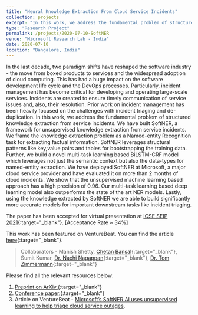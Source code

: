```yaml
---
title: "Neural Knowledge Extraction From Cloud Service Incidents"
collection: projects
excerpt: "In this work, we address the fundamental problem of structured knowledge extraction from service incidents. We have built SoftNER, a framework for unsupervised knowledge extraction from service incidents."
type: "Research Project"
permalink: /projects/2020-07-10-SoftNER
venue: "Microsoft Research Lab - India"
date: 2020-07-10
location: "Bangalore, India"
---
```


In the last decade, two paradigm shifts have reshaped the software industry - the move from boxed products to services and the widespread adoption of cloud computing. This has had a huge impact on the software development life cycle and the DevOps processes. Particularly, incident management has become critical for developing and operating large-scale services. Incidents are created to ensure timely communication of service issues and, also, their resolution. Prior work on incident management has been heavily focused on the challenges with incident triaging and de-duplication. In this work, we address the fundamental problem of structured knowledge extraction from service incidents. We have built SoftNER, a framework for unsupervised knowledge extraction from service incidents. We frame the knowledge extraction problem as a Named-entity Recognition task for extracting factual information. SoftNER leverages structural patterns like key,value pairs and tables for bootstrapping the training data. Further, we build a novel multi-task learning based BiLSTM-CRF model which leverages not just the semantic context but also the data-types for named-entity extraction. We have deployed SoftNER at Microsoft, a major cloud service provider and have evaluated it on more than 2 months of cloud incidents. We show that the unsupervised machine learning based approach has a high precision of 0.96. Our multi-task learning based deep learning model also outperforms the state of the art NER models. Lastly, using the knowledge extracted by SoftNER we are able to build significantly more accurate models for important downstream tasks like incident triaging.

The paper has been accepted for virtual presentation at [ICSE SEIP 2021](https://conf.researchr.org/track/icse-2021/icse-2021-Software-Engineering-in-Practice){:target="_blank"}. [Acceptance Rate ≈ 34%]

This work has been featured on VentureBeat. You can find the article [here](https://venturebeat.com/2020/07/14/microsofts-softner-ai-uses-unsupervised-learning-to-help-triage-cloud-service-outages/){:target="_blank"}.

> Collaborators - Manish Shetty, [Chetan Bansal](https://www.microsoft.com/en-us/research/people/chetanb/){:target="_blank"}, Sumit Kumar, [Dr. Nachi Nagappan](https://nachinagappan.github.io/){:target="_blank"}, [Dr. Tom Zimmermann](http://thomas-zimmermann.com/){:target="_blank"}

Please find all the relevant resources below:
1. [Preprint on ArXiv.](https://arxiv.org/abs/2007.05505){:target="_blank"}
2. [Conference paper.](https://ieeexplore.ieee.org/abstract/document/9402085){:target="_blank"}
3. Article on VentureBeat - [Microsoft’s SoftNER AI uses unsupervised learning to help triage cloud service outages](https://venturebeat.com/2020/07/14/microsofts-softner-ai-uses-unsupervised-learning-to-help-triage-cloud-service-outages/).